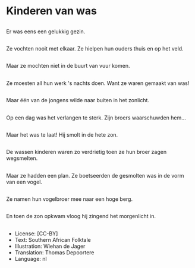 # Kinderen van was

##
Er was eens een gelukkig gezin.

##
Ze vochten nooit met elkaar. Ze hielpen hun ouders thuis en op het veld.

##
Maar ze mochten niet in de buurt van vuur komen.

##
Ze moesten all hun werk 's nachts doen. Want ze waren gemaakt van was!

##
Maar één van de jongens wilde naar buiten in het zonlicht.

##
Op een dag was het verlangen te sterk. Zijn broers waarschuwden hem...

##
Maar het was te laat! Hij smolt in de hete zon.

##
De wassen kinderen waren zo verdrietig toen ze hun broer zagen wegsmelten.

##
Maar ze hadden een plan. Ze boetseerden de gesmolten was in de vorm van een vogel.

##
Ze namen hun vogelbroer mee naar een hoge berg.

##
En toen de zon opkwam vloog hij zingend het morgenlicht in.

##
* License: [CC-BY]
* Text: Southern African Folktale
* Illustration: Wiehan de Jager
* Translation: Thomas Depoortere
* Language: nl
